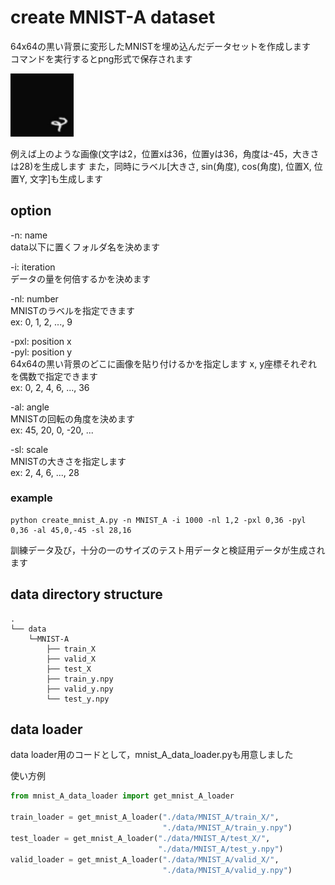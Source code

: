 # create MNIST-A dataset

64x64の黒い背景に変形したMNISTを埋め込んだデータセットを作成します  
コマンドを実行するとpng形式で保存されます  

<p align="left"><img width="20%" src="png/30575.png" /></p>
例えば上のような画像(文字は2，位置xは36，位置yは36，角度は-45，大きさは28)を生成します  
また，同時にラベル[大きさ, sin(角度), cos(角度), 位置X, 位置Y, 文字]も生成します

## option

-n: name  
data以下に置くフォルダ名を決めます  

-i: iteration  
データの量を何倍するかを決めます  

-nl: number  
MNISTのラベルを指定できます  
ex: 0, 1, 2, ..., 9

-pxl: position x  
-pyl: position y  
64x64の黒い背景のどこに画像を貼り付けるかを指定します 
x, y座標それぞれを偶数で指定できます  
ex: 0, 2, 4, 6, ..., 36  

-al: angle  
MNISTの回転の角度を決めます  
ex: 45, 20, 0, -20, ...

-sl: scale  
MNISTの大きさを指定します  
ex: 2, 4, 6, ..., 28  

### example
```
python create_mnist_A.py -n MNIST_A -i 1000 -nl 1,2 -pxl 0,36 -pyl 0,36 -al 45,0,-45 -sl 28,16
```
訓練データ及び，十分の一のサイズのテスト用データと検証用データが生成されます

## data directory structure

```
.
└── data
	└─MNIST-A
	    ├── train_X
	    ├── valid_X
	    ├── test_X
	    ├── train_y.npy
	    ├── valid_y.npy	    	 
	    └── test_y.npy
```

## data loader
data loader用のコードとして，mnist_A_data_loader.pyも用意しました

使い方例
```python
from mnist_A_data_loader import get_mnist_A_loader

train_loader = get_mnist_A_loader("./data/MNIST_A/train_X/",
                                  "./data/MNIST_A/train_y.npy")
test_loader = get_mnist_A_loader("./data/MNIST_A/test_X/", 
                                 "./data/MNIST_A/test_y.npy")
valid_loader = get_mnist_A_loader("./data/MNIST_A/valid_X/", 
                                  "./data/MNIST_A/valid_y.npy")
```

